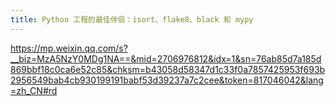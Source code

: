 ```yaml
---
title: Python 工程的最佳伴侣：isort、flake8、black 和 mypy
---
```



https://mp.weixin.qq.com/s?__biz=MzA5NzY0MDg1NA==&mid=2706976812&idx=1&sn=76ab85d7a185d869bbf18c0ca6e52c85&chksm=b43058d58347d1c33f0a7857425953f693b2956549bab4cb930199191babf53d39237a7c2cee&token=817046042&lang=zh_CN#rd
